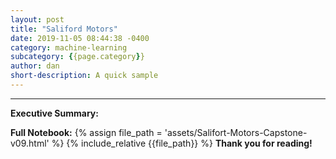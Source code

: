 ```yaml
---
layout: post
title: "Saliford Motors"
date: 2019-11-05 08:44:38 -0400
category: machine-learning
subcategory: {{page.category}}
author: dan
short-description: A quick sample
---
```


-----
**Executive Summary:**

**Full Notebook:**
{% assign file_path = 'assets/Salifort-Motors-Capstone-v09.html' %}
{% include_relative {{file_path}} %}
**Thank you for reading!**
